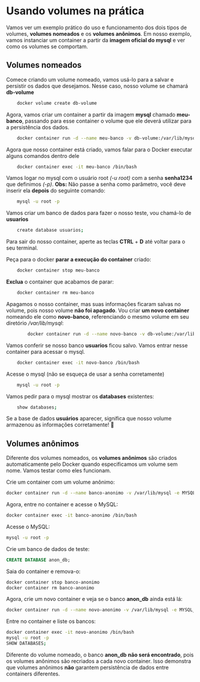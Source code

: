 # Usando volumes na prática

Vamos ver um exemplo prático do uso e funcionamento dos dois tipos de volumes, **volumes nomeados** e os **volumes anônimos**.
Em nosso exemplo, vamos instanciar um container a partir da **imagem oficial do mysql** e ver como os volumes se comportam.

## Volumes nomeados

Comece criando um volume nomeado, vamos usá-lo para a salvar e persistir os dados que desejamos. Nesse caso, nosso volume se chamará **db-volume**
```sh
    docker volume create db-volume
```

Agora, vamos criar um container a partir da imagem **mysql** chamado **meu-banco**, passando para esse container o volume que ele deverá utilizar para a persistência dos dados.

```sh
    docker container run -d --name meu-banco -v db-volume:/var/lib/mysql -e MYSQL_ROOT_PASSWORD=senha1234 mysql
```

Agora que nosso container está criado, vamos falar para o Docker executar alguns comandos dentro dele
```sh
    docker container exec -it meu-banco /bin/bash
```

Vamos logar no mysql com o usuário root _(-u root)_ com a senha **senha1234** que definimos _(-p)_.
**Obs:** Não passe a senha como parâmetro, você deve inserir ela **depois** do seguinte comando:
```sh
    mysql -u root -p
```

Vamos criar um banco de dados para fazer o nosso teste, vou chamá-lo de **usuarios** 
```sh
    create database usuarios;
```

Para sair do nosso container, aperte as teclas **CTRL** + **D** até voltar para o seu terminal.

Peça para o docker **parar a execução do container** criado:
```sh
    docker container stop meu-banco
```

**Exclua** o container que acabamos de parar:
```sh
    docker container rm meu-banco
```

Apagamos o nosso container, mas suas informações ficaram salvas no volume, pois nosso volume **não foi apagado**. Vou criar **um novo container** nomeando ele como **novo-banco**, referenciando o mesmo volume em seu diretório _/var/lib/mysql_:
```sh
        docker container run -d --name novo-banco -v db-volume:/var/lib/mysql -e MYSQL_ROOT_PASSWORD=senha1234 mysql
```

Vamos conferir se nosso banco **usuarios** ficou salvo. Vamos entrar nesse container para acessar o mysql.
```sh
    docker container exec -it novo-banco /bin/bash
```

Acesse o mysql (não se esqueça de usar a senha corretamente)
```sh
    mysql -u root -p
```

Vamos pedir para o mysql mostrar os **databases** existentes:
```sh
    show databases;
```

Se a base de dados **usuários** aparecer, significa que nosso volume armazenou as informações corretamente! 🎉

## Volumes anônimos

Diferente dos volumes nomeados, os **volumes anônimos** são criados automaticamente pelo Docker quando especificamos um volume sem nome. Vamos testar como eles funcionam.

Crie um container com um volume anônimo:
```sh
docker container run -d --name banco-anonimo -v /var/lib/mysql -e MYSQL_ROOT_PASSWORD=senha1234 mysql
```

Agora, entre no container e acesse o MySQL:
```sh
docker container exec -it banco-anonimo /bin/bash
```

Acesse o MySQL:
```sh
mysql -u root -p
```

Crie um banco de dados de teste:
```sql
CREATE DATABASE anon_db;
```

Saia do container e remova-o:
```sh
docker container stop banco-anonimo
docker container rm banco-anonimo
```

Agora, crie um novo container e veja se o banco **anon_db** ainda está lá:
```sh
docker container run -d --name novo-anonimo -v /var/lib/mysql -e MYSQL_ROOT_PASSWORD=senha1234 mysql
```

Entre no container e liste os bancos:
```sh
docker container exec -it novo-anonimo /bin/bash
mysql -u root -p
SHOW DATABASES;
```

Diferente do volume nomeado, o banco **anon_db** **não será encontrado**, pois os volumes anônimos são recriados a cada novo container. Isso demonstra que volumes anônimos **não** garantem persistência de dados entre containers diferentes.